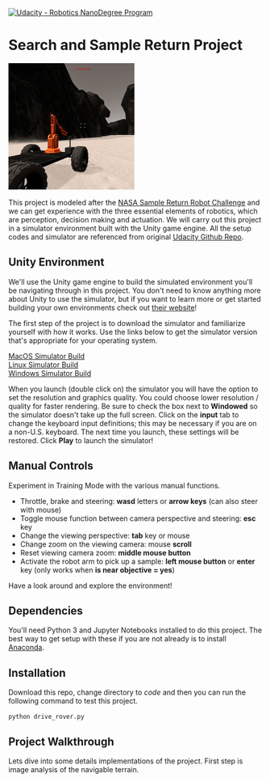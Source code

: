 [//]: # (Image References)
[image_0]: ./misc/rover_image.jpg
[![Udacity - Robotics NanoDegree Program](https://s3-us-west-1.amazonaws.com/udacity-robotics/Extra+Images/RoboND_flag.png)](https://www.udacity.com/robotics)
# Search and Sample Return Project


![alt text][image_0]

This project is modeled after the [NASA Sample Return Robot Challenge](https://www.nasa.gov/directorates/spacetech/centennial_challenges/sample_return_robot/index.html) and we can get experience with the three essential elements of robotics, which are perception, decision making and actuation.  We will carry out this project in a simulator environment built with the Unity game engine. All the setup codes and simulator are referenced from original [Udacity Github Repo](https://github.com/udacity/RoboND-Rover-Project).

## Unity Environment

We'll use the Unity game engine to build the simulated environment you'll be navigating through in this project. You don't need to know anything more about Unity to use the simulator, but if you want to learn more or get started building your own environments check out [their website](https://unity3d.com/unity)!

The first step of the project is to download the simulator and familiarize yourself with how it works. Use the links below to get the simulator version that's appropriate for your operating system.

[MacOS Simulator Build](https://s3-us-west-1.amazonaws.com/udacity-robotics/Rover+Unity+Sims/Mac_Roversim.zip)  
[Linux Simulator Build](https://s3-us-west-1.amazonaws.com/udacity-robotics/Rover+Unity+Sims/Linux_Roversim.zip)  
[Windows Simulator Build](https://s3-us-west-1.amazonaws.com/udacity-robotics/Rover+Unity+Sims/Windows_Roversim.zip)  

When you launch (double click on) the simulator you will have the option to set the resolution and graphics quality. You could choose lower resolution / quality for faster rendering. Be sure to check the box next to **Windowed** so the simulator doesn't take up the full screen. Click on the **input** tab to change the keyboard input definitions; this may be necessary if you are on a non-U.S. keyboard. The next time you launch, these settings will be restored. Click **Play** to launch the simulator!

## Manual Controls

Experiment in Training Mode with the various manual functions.

- Throttle, brake and steering: **wasd** letters or **arrow keys** (can also steer with mouse)
- Toggle mouse function between camera perspective and steering: **esc** key
- Change the viewing perspective: **tab** key or mouse
- Change zoom on the viewing camera: mouse **scroll**
- Reset viewing camera zoom: **middle mouse button**
- Activate the robot arm to pick up a sample: **left mouse button** or **enter** key (only works when **is near objective = yes**)

Have a look around and explore the environment!

## Dependencies

You'll need Python 3 and Jupyter Notebooks installed to do this project. The best way to get setup with these if you are not already is to install [Anaconda](https://www.anaconda.com).

## Installation

Download this repo, change directory to *code* and then you can run the following command to test this project.
```
python drive_rover.py
```

## Project Walkthrough

Lets dive into some details implementations of the project. First step is image analysis of the navigable terrain.
